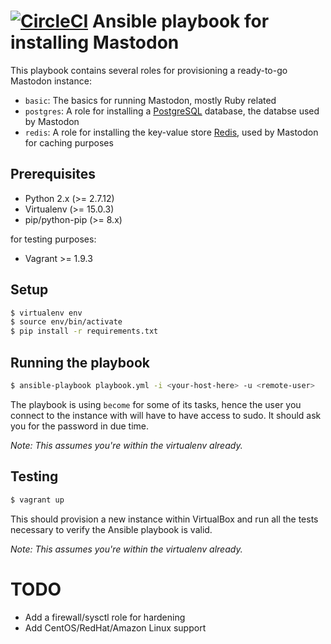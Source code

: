 # [![CircleCI](https://circleci.com/gh/tootsuite/mastodon-ansible.svg?style=svg)](https://circleci.com/gh/tootsuite/mastodon-ansible) Ansible playbook for installing Mastodon

This playbook contains several roles for provisioning a ready-to-go Mastodon instance:

- `basic`: The basics for running Mastodon, mostly Ruby related
- `postgres`: A role for installing a [PostgreSQL](https://www.postgresql.org/) database, the databse used by Mastodon
- `redis`: A role for installing the key-value store [Redis](https://redis.io), used by Mastodon for caching purposes

## Prerequisites

- Python 2.x (>= 2.7.12)
- Virtualenv (>= 15.0.3)
- pip/python-pip (>= 8.x)

for testing purposes:

- Vagrant >= 1.9.3

## Setup

```sh
$ virtualenv env
$ source env/bin/activate
$ pip install -r requirements.txt
```
## Running the playbook

```sh
$ ansible-playbook playbook.yml -i <your-host-here> -u <remote-user>
```

The playbook is using `become` for some of its tasks, hence the user you connect to the instance with will have to have access to sudo. It should ask you for the password in due time.

_Note: This assumes you're within the virtualenv already._

## Testing

```sh
$ vagrant up
```

This should provision a new instance within VirtualBox and run all the tests necessary to verify the Ansible playbook is valid.

_Note: This assumes you're within the virtualenv already._

# TODO

- Add a firewall/sysctl role for hardening
- Add CentOS/RedHat/Amazon Linux support
